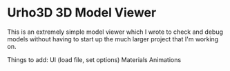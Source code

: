 # Urho3D 3D Model Viewer

This is an extremely simple model viewer which I wrote to check and debug models without having to start up the much larger project that I'm working on.

Things to add:
UI (load file, set options)
Materials
Animations

